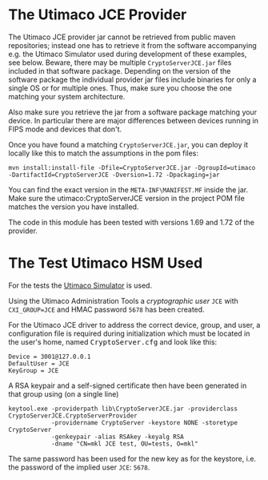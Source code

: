 # The Utimaco JCE Provider

The Utimaco JCE provider jar cannot be retrieved from public maven repositories; instead one has to retrieve it from the software accompanying e.g. the Utimaco Simulator used during development of these examples, see below. Beware, there may be multiple `CryptoServerJCE.jar` files included in that software package. Depending on the version of the software package the individual provider jar files include binaries for only a single OS or for multiple ones. Thus, make sure you choose the one matching your system architecture.

Also make sure you retrieve the jar from a software package matching your device. In particular there are major differences between devices running in FIPS mode and devices that don't.

Once you have found a matching `CryptoServerJCE.jar`, you can deploy it locally like this to match the assumptions in the pom files:

    mvn install:install-file -Dfile=CryptoServerJCE.jar -DgroupId=utimaco -DartifactId=CryptoServerJCE -Dversion=1.72 -Dpackaging=jar

You can find the exact version in the `META-INF\MANIFEST.MF` inside the jar. Make sure the utimaco:CryptoServerJCE version in the project POM file matches the version you have installed.

The code in this module has been tested with versions 1.69 and 1.72 of the provider.

# The Test Utimaco HSM Used

For the tests the [Utimaco Simulator](https://hsm.utimaco.com/products-hardware-security-modules/hsm-simulators/securityserver-simulator/) is used.

Using the Utimaco Administration Tools a _cryptographic user_ `JCE` with `CXI_GROUP=JCE` and HMAC password `5678` has been created.

For the Utimaco JCE driver to address the correct device, group, and user, a configuration file is required during initialization which must be located in the user's home, named <tt>CryptoServer.cfg</tt> and look like this:

    Device = 3001@127.0.0.1
    DefaultUser = JCE
    KeyGroup = JCE

A RSA keypair and a self-signed certificate then have been generated in that group using (on a single line)

    keytool.exe -providerpath lib\CryptoServerJCE.jar -providerclass CryptoServerJCE.CryptoServerProvider
                -providername CryptoServer -keystore NONE -storetype CryptoServer
                -genkeypair -alias RSAkey -keyalg RSA
                -dname "CN=mkl JCE test, OU=tests, O=mkl"

The same password has been used for the new key as for the keystore, i.e. the password of the implied user `JCE`: `5678`.